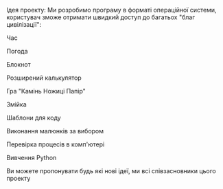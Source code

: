 Ідея проекту: 
Ми розробимо програму в форматі операційної системи, користувач зможе отримати швидкий доступ до багатьох "благ цивілізації":

Час

Погода

Блокнот

Розширений калькулятор

Гра "Камінь Ножиці Папір"

Змійка

Шаблони для коду

Виконання малюнків за вибором

Перевірка процесів в комп'ютері

Вивчення Python

Ви можете пропонувати будь які нові ідеї, ми всі співзасновники цього проекту
